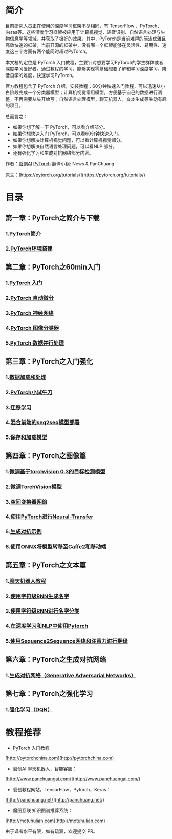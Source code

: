 # 简介

目前研究人员正在使用的深度学习框架不尽相同，有 TensorFlow 、PyTorch、Keras等。这些深度学习框架被应用于计算机视觉、语音识别、自然语言处理与生物信息学等领域，并获取了极好的效果。其中，PyTorch是当前难得的简洁优雅且高效快速的框架，当前开源的框架中，没有哪一个框架能够在灵活性、易用性、速度这三个方面有两个能同时超过PyTorch。

本文档的定位是 PyTorch 入门教程，主要针对想要学习PyTorch的学生群体或者深度学习爱好者。通过教程的学习，能够实现零基础想要了解和学习深度学习，降低自学的难度，快速学习PyTorch。

官方教程包含了 PyTorch 介绍，安装教程；60分钟快速入门教程，可以迅速从小白阶段完成一个分类器模型；计算机视觉常用模型，方便基于自己的数据进行调整，不再需要从头开始写；自然语言处理模型，聊天机器人，文本生成等生动有趣的项目。

总而言之：
* 如果你想了解一下 PyTorch，可以看介绍部分。
* 如果你想快速入门 PyTorch，可以看60分钟快速入门。
* 如果你想解决计算机视觉问题，可以看计算机视觉部分。
* 如果你想解决自然语言处理问题，可以看NLP 部分。
* 还有强化学习和生成对抗网络部分内容。

作者：[磐创AI](http://www.panchuangai.com/) [PyTorch](http://pytorch123.com/) 翻译小组: News & PanChuang

原文：[https://pytorch.org/tutorials/](https://pytorch.org/tutorials/)

# 目录
## 第一章：PyTorch之简介与下载
### 1.[PyTorch简介](https://github.com/GorgeousWang/PyTorchDocs/blob/master/FirstSection/PyTorchIntro.md)
### 2.[PyTorch环境搭建](https://github.com/GorgeousWang/PyTorchDocs/blob/master/FirstSection/InstallIutorial.md)

## 第二章：PyTorch之60min入门
### 1.[PyTorch 入门](https://github.com/fendouai/GorgeousWang/blob/master/SecondSection/what_is_pytorch.md)
### 2.[PyTorch 自动微分](https://github.com/GorgeousWang/PyTorchDocs/blob/master/SecondSection/autograd_automatic_differentiation.md)
### 3.[PyTorch 神经网络](https://github.com/GorgeousWang/PyTorchDocs/blob/master/SecondSection/neural_networks.md)
### 4.[PyTorch 图像分类器](https://github.com/GorgeousWang/PyTorchDocs/blob/master/SecondSection/training_a_classifier.md)
### 5.[PyTorch 数据并行处理](https://github.com/GorgeousWang/PyTorchDocs/blob/master/SecondSection/optional_data_parallelism.md)

## 第三章：PyTorch之入门强化
### 1.[数据加载和处理](https://github.com/GorgeousWang/PyTorchDocs/blob/master/ThirdSection/DataLoding.md)
### 2.[PyTorch小试牛刀](https://github.com/GorgeousWang/PyTorchDocs/blob/master/ThirdSection/LearningPyTorch.md)
### 3.[迁移学习](https://github.com/fendouai/PyTorchDocs/blob/master/ThirdSection/TransferLearning.md)
### 4.[混合前端的seq2seq模型部署](https://github.com/GorgeousWang/PyTorchDocs/blob/master/ThirdSection/DeployingSeq2SeqModelwithHybridFrontend.MD)
### 5.[保存和加载模型](https://github.com/GorgeousWang/PyTorchDocs/blob/master/ThirdSection/SaveModel.md)

## 第四章：PyTorch之图像篇
### 1.[微调基于torchvision 0.3的目标检测模型](https://github.com/GorgeousWang/PyTorchDocs/blob/master/fourSection/ObjectDetectionFinetuning.md)
### 2.[微调TorchVision模型](https://github.com/GorgeousWang/PyTorchDocs/blob/master/fourSection/FinetuningTorchVisionModel.md)
### 3.[空间变换器网络](https://github.com/GorgeousWang/PyTorchDocs/blob/master/fourSection/SpatialTranNet.md)
### 4.[使用PyTorch进行Neural-Transfer](https://github.com/GorgeousWang/PyTorchDocs/blob/master/fourSection/NeuralTransfer.md)
### 5.[生成对抗示例](https://github.com/GorgeousWang/PyTorchDocs/blob/master/fourSection/AdversarialExampleGene.md)
### 6.[使用ONNX将模型转移至Caffe2和移动端](https://github.com/GorgeousWang/PyTorchDocs/blob/master/fourSection/ONNX.md)

## 第五章：PyTorch之文本篇
### 1.[聊天机器人教程](https://github.com/GorgeousWang/PyTorchDocs/blob/master/FifthSection/Chatbot.md)
### 2.[使用字符级RNN生成名字](https://github.com/GorgeousWang/PyTorchDocs/blob/master/FifthSection/Char%20RNN%20Generation.MD)
### 3.[使用字符级RNN进行名字分类](https://github.com/GorgeousWang/PyTorchDocs/blob/master/FifthSection/Char%20RNN%20Classification.md)
### 4.[在深度学习和NLP中使用Pytorch](https://github.com/GorgeousWang/PyTorchDocs/blob/master/FifthSection/DeepLearning%20NLP.md)
### 5.[使用Sequence2Sequence网络和注意力进行翻译](https://github.com/GorgeousWang/PyTorchDocs/blob/master/FifthSection/Translation_S2S%20Network.md)

## 第六章：PyTorch之生成对抗网络

### 1.[生成对抗网络（Generative Adversarial Networks）](https://github.com/GorgeousWang/PyTorchDocs/blob/master/SixthSection/Dcgan.md)

## 第七章：PyTorch之强化学习

### 1.[强化学习（DQN）](https://github.com/GorgeousWang/PyTorchDocs/blob/master/SeventhSection/ReinforcementLearning.md)

# 教程推荐

* PyTorch 入门教程

[http://pytorchchina.com](http://pytorchchina.com)

* 磐创AI 聊天机器人，智能客服：

[http://www.panchuangai.com/](http://www.panchuangai.com/)

* 磐创教程网站，TensorFlow，Pytorch，Keras：

[http://panchuang.net/](http://panchuang.net/)

* 魔图互联 知识图谱推荐系统：

[http://motuhulian.com](http://motuhulian.com)

由于译者水平有限，如有疏漏，欢迎提交 PR。
